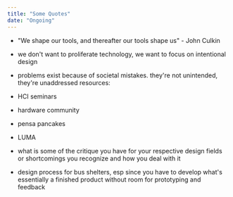 ```yaml
---
title: "Some Quotes"
date: "Ongoing"
---
```


* "We shape our tools, and thereafter our tools shape us" - John Culkin

- we don't want to proliferate technology, we want to focus on intentional design
- problems exist because of societal mistakes. they're not unintended, they're unaddressed
resources:
- HCI seminars 
- hardware community
- pensa pancakes
- LUMA

- what is some of the critique you have for your respective design fields or shortcomings you recognize and how you deal with it
- design process for bus shelters, esp since you have to develop what's essentially a finished product without room for prototyping and feedback

